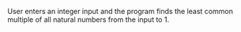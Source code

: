 User enters an integer input and the program finds the least common multiple of all natural numbers from the input to 1.
